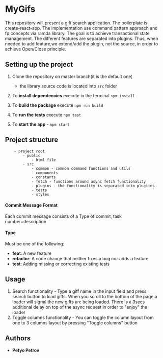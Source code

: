 # MyGifs

This repository will present a giff search application. The boilerplate is create-react-app. The implementation use command pattern approach
 and fp concepts via ramda library. The goal is to achieve transactional state management. The different 
 features are separated into plugins. Thus, when needed to add feature,we extend/add the plugin, not the source, in order to achieve Open/Close principle.
 

## Setting up the project

1. Clone the repository on master branch(it is the default one)

   - the library source code is located into `src` folder

1. To **install dependencies** execute in the terminal `npm install`


1. To **build the package** execute `npm run build`
1. To **run the tests** execute `npm test`
1. To **start the app** - `npm start`

## Project structure

```
    - project root
        - public
            - html file
        - src
            - common - common command functions and utils
            - components
            - constants
            - fetch - functions around async fetch functionality
            - plugins - the functionality is separated into plugiins
            - tests
            - styles
```

#### Commit Message Format
Each commit message consists of a Type of commit, task number+description

#### Type

Must be one of the following:

- **feat**: A new feature
- **refactor**: A code change that neither fixes a bug nor adds a feature
- **test**: Adding missing or correcting existing tests

## Usage
 1. Search functionality - Type a giff name in the input field and press search button to load giffs. When you scroll to the bottom of the page a loader will
signal the new giffs are being loaded. There is a 3secs additional delay on top of the async request in order to
"enjoy" the loader
 1. Toggle columns functionality - You can toggle the column layout from one to 3 columns layout by pressing "Toggle columns" button

## Authors

- **Petyo Petrov**
